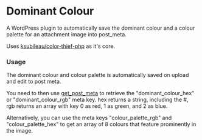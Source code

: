 # Dominant Colour
A WordPress plugin to automatically save the dominant colour and a colour palette for an attachment image into post_meta.

Uses [ksubileau/color-thief-php](https://github.com/ksubileau/color-thief-php) as it's core.

### Usage

The dominant colour and colour palette is automatically saved on upload and edit to post meta.

You need to then use [get_post_meta](https://developer.wordpress.org/reference/functions/get_post_meta/) to retrieve the "dominant_colour_hex" or "dominant_colour_rgb" meta key. hex returns a string, including the #, rgb returns an array with key 0 as red, 1 as green, and 2 as blue.

Alternatively, you can use the meta keys "colour_palette_rgb" and "colour_palette_hex" to get an array of 8 colours that feature prominently in the image.